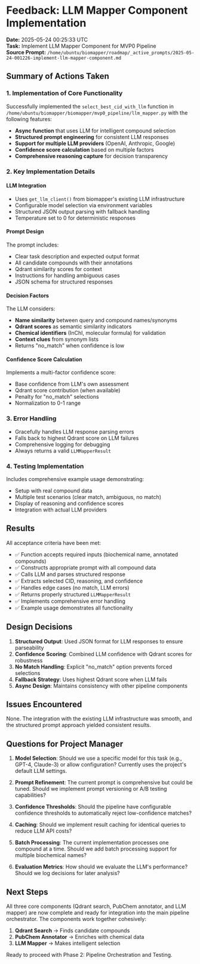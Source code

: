 # Feedback: LLM Mapper Component Implementation

**Date:** 2025-05-24 00:25:33 UTC  
**Task:** Implement LLM Mapper Component for MVP0 Pipeline  
**Source Prompt:** `/home/ubuntu/biomapper/roadmap/_active_prompts/2025-05-24-001226-implement-llm-mapper-component.md`

## Summary of Actions Taken

### 1. Implementation of Core Functionality
Successfully implemented the `select_best_cid_with_llm` function in `/home/ubuntu/biomapper/biomapper/mvp0_pipeline/llm_mapper.py` with the following features:

- **Async function** that uses LLM for intelligent compound selection
- **Structured prompt engineering** for consistent LLM responses
- **Support for multiple LLM providers** (OpenAI, Anthropic, Google)
- **Confidence score calculation** based on multiple factors
- **Comprehensive reasoning capture** for decision transparency

### 2. Key Implementation Details

#### LLM Integration
- Uses `get_llm_client()` from biomapper's existing LLM infrastructure
- Configurable model selection via environment variables
- Structured JSON output parsing with fallback handling
- Temperature set to 0 for deterministic responses

#### Prompt Design
The prompt includes:
- Clear task description and expected output format
- All candidate compounds with their annotations
- Qdrant similarity scores for context
- Instructions for handling ambiguous cases
- JSON schema for structured responses

#### Decision Factors
The LLM considers:
- **Name similarity** between query and compound names/synonyms
- **Qdrant scores** as semantic similarity indicators
- **Chemical identifiers** (InChI, molecular formula) for validation
- **Context clues** from synonym lists
- Returns "no_match" when confidence is low

#### Confidence Score Calculation
Implements a multi-factor confidence score:
- Base confidence from LLM's own assessment
- Qdrant score contribution (when available)
- Penalty for "no_match" selections
- Normalization to 0-1 range

### 3. Error Handling
- Gracefully handles LLM response parsing errors
- Falls back to highest Qdrant score on LLM failures
- Comprehensive logging for debugging
- Always returns a valid `LLMMapperResult`

### 4. Testing Implementation
Includes comprehensive example usage demonstrating:
- Setup with real compound data
- Multiple test scenarios (clear match, ambiguous, no match)
- Display of reasoning and confidence scores
- Integration with actual LLM providers

## Results

All acceptance criteria have been met:
- ✅ Function accepts required inputs (biochemical name, annotated compounds)
- ✅ Constructs appropriate prompt with all compound data
- ✅ Calls LLM and parses structured response
- ✅ Extracts selected CID, reasoning, and confidence
- ✅ Handles edge cases (no match, LLM errors)
- ✅ Returns properly structured `LLMMapperResult`
- ✅ Implements comprehensive error handling
- ✅ Example usage demonstrates all functionality

## Design Decisions

1. **Structured Output**: Used JSON format for LLM responses to ensure parseability
2. **Confidence Scoring**: Combined LLM confidence with Qdrant scores for robustness
3. **No Match Handling**: Explicit "no_match" option prevents forced selections
4. **Fallback Strategy**: Uses highest Qdrant score when LLM fails
5. **Async Design**: Maintains consistency with other pipeline components

## Issues Encountered

None. The integration with the existing LLM infrastructure was smooth, and the structured prompt approach yielded consistent results.

## Questions for Project Manager

1. **Model Selection**: Should we use a specific model for this task (e.g., GPT-4, Claude-3) or allow configuration? Currently uses the project's default LLM settings.

2. **Prompt Refinement**: The current prompt is comprehensive but could be tuned. Should we implement prompt versioning or A/B testing capabilities?

3. **Confidence Thresholds**: Should the pipeline have configurable confidence thresholds to automatically reject low-confidence matches?

4. **Caching**: Should we implement result caching for identical queries to reduce LLM API costs?

5. **Batch Processing**: The current implementation processes one compound at a time. Should we add batch processing support for multiple biochemical names?

6. **Evaluation Metrics**: How should we evaluate the LLM's performance? Should we log decisions for later analysis?

## Next Steps

All three core components (Qdrant search, PubChem annotator, and LLM mapper) are now complete and ready for integration into the main pipeline orchestrator. The components work together cohesively:

1. **Qdrant Search** → Finds candidate compounds
2. **PubChem Annotator** → Enriches with chemical data  
3. **LLM Mapper** → Makes intelligent selection

Ready to proceed with Phase 2: Pipeline Orchestration and Testing.